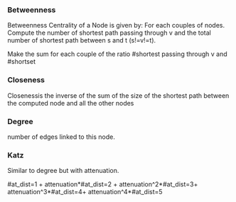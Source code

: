 ### Betweenness

Betweenness Centrality of a Node is given by:
For each couples of nodes. Compute the number of shortest path passing through v and the total number of shortest path between s and t (s!=v!=t).

Make the sum for each couple of the ratio #shortest passing through v and #shortset

### Closeness

Closenessis the inverse of the sum of the size of the shortest path between the computed node and all the other nodes

### Degree

number of edges linked to this node.

### Katz

Similar to degree but with attenuation.

#at_dist=1 + attenuation*#at_dist=2 + attenuation^2*#at_dist=3+ attenuation^3*#at_dist=4+ attenuation^4*#at_dist=5